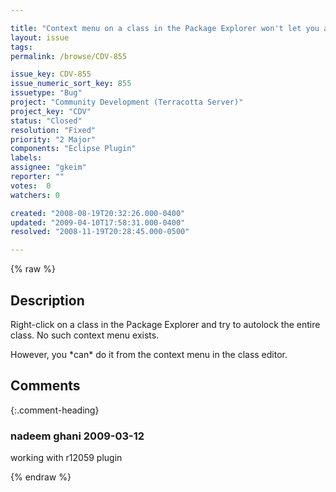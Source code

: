 ```yaml
---

title: "Context menu on a class in the Package Explorer won't let you autolock an entire class"
layout: issue
tags: 
permalink: /browse/CDV-855

issue_key: CDV-855
issue_numeric_sort_key: 855
issuetype: "Bug"
project: "Community Development (Terracotta Server)"
project_key: "CDV"
status: "Closed"
resolution: "Fixed"
priority: "2 Major"
components: "Eclipse Plugin"
labels: 
assignee: "gkeim"
reporter: ""
votes:  0
watchers: 0

created: "2008-08-19T20:32:26.000-0400"
updated: "2009-04-10T17:58:31.000-0400"
resolved: "2008-11-19T20:28:45.000-0500"

---
```




{% raw %}



## Description

<div markdown="1" class="description">

Right-click on a class in the Package Explorer and try to autolock the entire class.  No such context menu exists.

However, you \*can\* do it from the context menu in the class editor.

</div>

## Comments


{:.comment-heading}
### **nadeem ghani** <span class="date">2009-03-12</span>

<div markdown="1" class="comment">

working with r12059 plugin

</div>



{% endraw %}
